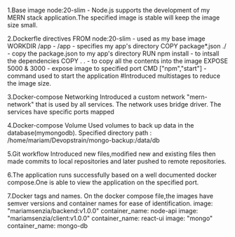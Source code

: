 1.Base image 
    node:20-slim - Node.js supports the development of my MERN stack application.The specified image is stable will keep the image size small.

2.Dockerfle directives
    FROM  node:20-slim    - used as my base image
    WORKDIR /app - /app   - specifies my app's directory
    COPY package*.json ./ - copy the package.json to my app's directory
    RUN npm install       - to intsall the dependencies 
    COPY . .              - to copy all the contents into the image
    EXPOSE 5000 & 3000    - expose image to specified port
    CMD ["npm","start"]   - command used to start the application 
    #Introduced multistages to reduce the image size.

3.Docker-compose Networking
    Introduced a custom network "mern-network" that is used by all services.
    The network uses bridge driver.
    The services have specific ports mapped

4.Docker-compose Volume
    Used volumes to back up data in the database(mymongodb).
    Specified directory path : /home/mariam/Devopstrain/mongo-backup:/data/db

5.Git workflow
        Introduced new files,modified new and existing files then made commits to local repositories and later pushed to remote repositories.

6.The application runs successfully based on a well documented docker compose.One is able to view the application on the specified port.

7.Docker tags and names.
    On the docker compose file,the images have semver versions and container names for ease of identification.
    image: "mariamsenzia/backend:v1.0.0"     container_name: node-api
    image: "mariamsenzia/client:v1.0.0"      container_name: react-ui
    image: "mongo"                           container_name: mongo-db